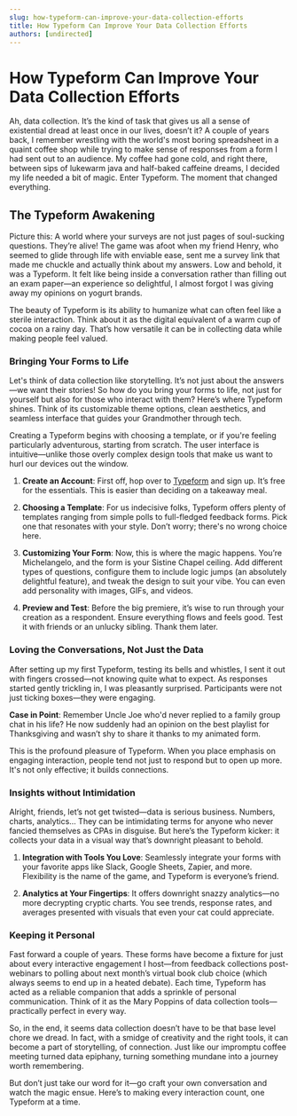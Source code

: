 ```yaml
---
slug: how-typeform-can-improve-your-data-collection-efforts
title: How Typeform Can Improve Your Data Collection Efforts
authors: [undirected]
---
```



# How Typeform Can Improve Your Data Collection Efforts

Ah, data collection. It’s the kind of task that gives us all a sense of existential dread at least once in our lives, doesn’t it? A couple of years back, I remember wrestling with the world's most boring spreadsheet in a quaint coffee shop while trying to make sense of responses from a form I had sent out to an audience. My coffee had gone cold, and right there, between sips of lukewarm java and half-baked caffeine dreams, I decided my life needed a bit of magic. Enter Typeform. The moment that changed everything.

## The Typeform Awakening

Picture this: A world where your surveys are not just pages of soul-sucking questions. They’re alive! The game was afoot when my friend Henry, who seemed to glide through life with enviable ease, sent me a survey link that made me chuckle and actually think about my answers. Low and behold, it was a Typeform. It felt like being inside a conversation rather than filling out an exam paper—an experience so delightful, I almost forgot I was giving away my opinions on yogurt brands.

The beauty of Typeform is its ability to humanize what can often feel like a sterile interaction. Think about it as the digital equivalent of a warm cup of cocoa on a rainy day. That’s how versatile it can be in collecting data while making people feel valued.

### Bringing Your Forms to Life

Let's think of data collection like storytelling. It’s not just about the answers—we want their stories! So how do you bring your forms to life, not just for yourself but also for those who interact with them? Here’s where Typeform shines. Think of its customizable theme options, clean aesthetics, and seamless interface that guides your Grandmother through tech.

Creating a Typeform begins with choosing a template, or if you're feeling particularly adventurous, starting from scratch. The user interface is intuitive—unlike those overly complex design tools that make us want to hurl our devices out the window.

1. **Create an Account**: First off, hop over to [Typeform](https://www.typeform.com) and sign up. It’s free for the essentials. This is easier than deciding on a takeaway meal.

2. **Choosing a Template**: For us indecisive folks, Typeform offers plenty of templates ranging from simple polls to full-fledged feedback forms. Pick one that resonates with your style. Don’t worry; there's no wrong choice here.

3. **Customizing Your Form**: Now, this is where the magic happens. You’re Michelangelo, and the form is your Sistine Chapel ceiling. Add different types of questions, configure them to include logic jumps (an absolutely delightful feature), and tweak the design to suit your vibe. You can even add personality with images, GIFs, and videos.

4. **Preview and Test**: Before the big premiere, it’s wise to run through your creation as a respondent. Ensure everything flows and feels good. Test it with friends or an unlucky sibling. Thank them later.

### Loving the Conversations, Not Just the Data

After setting up my first Typeform, testing its bells and whistles, I sent it out with fingers crossed—not knowing quite what to expect. As responses started gently trickling in, I was pleasantly surprised. Participants were not just ticking boxes—they were engaging.

**Case in Point**: Remember Uncle Joe who'd never replied to a family group chat in his life? He now suddenly had an opinion on the best playlist for Thanksgiving and wasn’t shy to share it thanks to my animated form. 

This is the profound pleasure of Typeform. When you place emphasis on engaging interaction, people tend not just to respond but to open up more. It's not only effective; it builds connections. 

### Insights without Intimidation

Alright, friends, let’s not get twisted—data is serious business. Numbers, charts, analytics… They can be intimidating terms for anyone who never fancied themselves as CPAs in disguise. But here’s the Typeform kicker: it collects your data in a visual way that’s downright pleasant to behold.

1. **Integration with Tools You Love**: Seamlessly integrate your forms with your favorite apps like Slack, Google Sheets, Zapier, and more. Flexibility is the name of the game, and Typeform is everyone’s friend.

2. **Analytics at Your Fingertips**: It offers downright snazzy analytics—no more decrypting cryptic charts. You see trends, response rates, and averages presented with visuals that even your cat could appreciate.

### Keeping it Personal

Fast forward a couple of years. These forms have become a fixture for just about every interactive engagement I host—from feedback collections post-webinars to polling about next month’s virtual book club choice (which always seems to end up in a heated debate). Each time, Typeform has acted as a reliable companion that adds a sprinkle of personal communication. Think of it as the Mary Poppins of data collection tools—practically perfect in every way.

So, in the end, it seems data collection doesn’t have to be that base level chore we dread. In fact, with a smidge of creativity and the right tools, it can become a part of storytelling, of connection. Just like our impromptu coffee meeting turned data epiphany, turning something mundane into a journey worth remembering.

But don’t just take our word for it—go craft your own conversation and watch the magic ensue. Here’s to making every interaction count, one Typeform at a time.